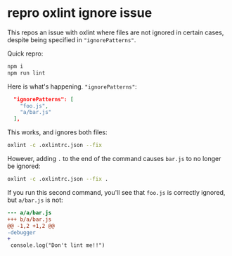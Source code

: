 # repro oxlint ignore issue

This repos an issue with oxlint where files are not ignored in certain cases, despite being specified in `"ignorePatterns"`.

Quick repro:

```bash
npm i
npm run lint
```

Here is what's happening. `"ignorePatterns"`:

```json
  "ignorePatterns": [
    "foo.js",
    "a/bar.js"
  ],
```

This works, and ignores both files:

```bash
oxlint -c .oxlintrc.json --fix
```

However, adding `.` to the end of the command causes `bar.js` to no longer be ignored:

```bash
oxlint -c .oxlintrc.json --fix .
```

If you run this second command, you'll see that `foo.js` is correctly ignored, but `a/bar.js` is not:

```diff
--- a/a/bar.js
+++ b/a/bar.js
@@ -1,2 +1,2 @@
-debugger
+
 console.log("Don't lint me!!")
```